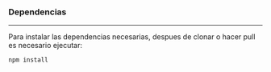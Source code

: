 ### Dependencias

---
Para instalar las dependencias necesarias, despues de clonar o hacer pull es necesario ejecutar:

``
npm install
``
